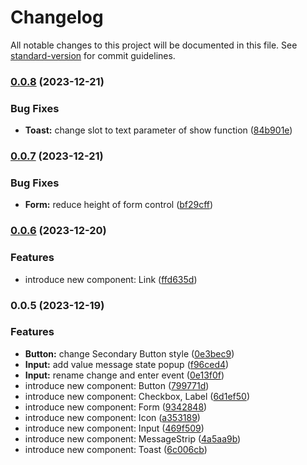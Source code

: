 # Changelog

All notable changes to this project will be documented in this file. See [standard-version](https://github.com/conventional-changelog/standard-version) for commit guidelines.

### [0.0.8](https://github.com/stylospectrum/ui/compare/v0.0.7...v0.0.8) (2023-12-21)

### Bug Fixes

- **Toast:** change slot to text parameter of show function ([84b901e](https://github.com/stylospectrum/ui/commit/84b901ef534eaf123fb659291c1d3c0146086134))

### [0.0.7](https://github.com/stylospectrum/ui/compare/v0.0.6...v0.0.7) (2023-12-21)

### Bug Fixes

- **Form:** reduce height of form control ([bf29cff](https://github.com/stylospectrum/ui/commit/bf29cffc3dc9561224618a54dc2732c8be7e20f7))

### [0.0.6](https://github.com/stylospectrum/ui/compare/v0.0.5...v0.0.6) (2023-12-20)

### Features

- introduce new component: Link ([ffd635d](https://github.com/stylospectrum/ui/commit/ffd635d50f1be141371c720ec5564cf23e887da9))

### 0.0.5 (2023-12-19)

### Features

- **Button:** change Secondary Button style ([0e3bec9](https://github.com/stylospectrum/ui/commit/0e3bec936c73b85b51fe1de7f27b6594f637e4fb))
- **Input:** add value message state popup ([f96ced4](https://github.com/stylospectrum/ui/commit/f96ced4f1c9ff6236fc09022bad7941030a4a562))
- **Input:** rename change and enter event ([0e13f0f](https://github.com/stylospectrum/ui/commit/0e13f0fd7d46c12b0162a08ebaecdb556f931b47))
- introduce new component: Button ([799771d](https://github.com/stylospectrum/ui/commit/799771d265be15e2d36ef71aa623229e73ef934d))
- introduce new component: Checkbox, Label ([6d1ef50](https://github.com/stylospectrum/ui/commit/6d1ef5017b82d951e359d1f945de72ae92f09407))
- introduce new component: Form ([9342848](https://github.com/stylospectrum/ui/commit/93428482e1038a23f6d362908a355d2cff8a3970))
- introduce new component: Icon ([a353189](https://github.com/stylospectrum/ui/commit/a3531891ec2504c514f8adcbe6c79cda9a7f9d01))
- introduce new component: Input ([469f509](https://github.com/stylospectrum/ui/commit/469f509e7dd53e10dfa4bb2639e8e75bcc11ad97))
- introduce new component: MessageStrip ([4a5aa9b](https://github.com/stylospectrum/ui/commit/4a5aa9b7e31fe3f9697542cba6d6ab1657a73c78))
- introduce new component: Toast ([6c006cb](https://github.com/stylospectrum/ui/commit/6c006cb76c7888bfc5a7ec5d4ac31216c2b29f48))

